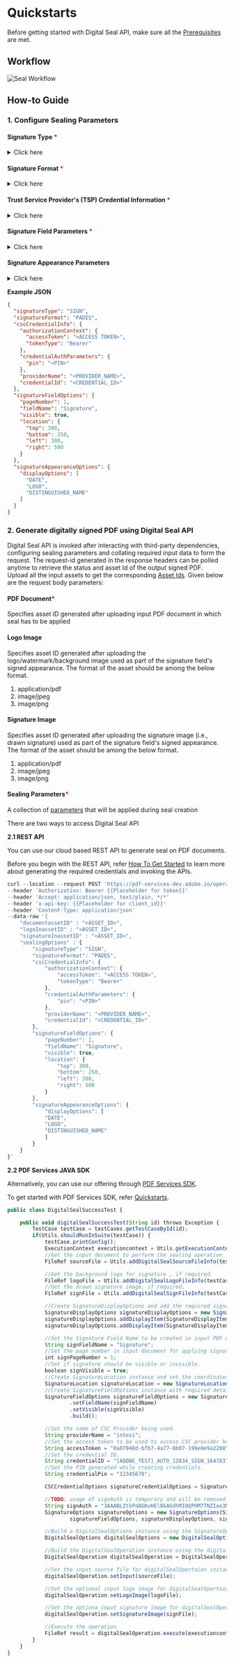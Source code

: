 # Quickstarts

Before getting started with Digital Seal API, make sure all the [Prerequisites](prerequisites.md) are met. 

## Workflow

![Seal Workflow](../images/sealFlow.png)

## How-to Guide

### 1. Configure Sealing Parameters

#### Signature Type <span style="color:red">*</span>

<details>
<summary>Click here</summary>

Specifies the type of digital signature being applied
 * Author signatures/ CERTIFY : first signature in the document often created by the document author, and there can be at most one in any given document.
 * Recipient signatures/ SIGN : Digital signatures which are signed with a certificate.
API currently supports SIGN signature type.

</details>

#### Signature Format <span style="color:red">*</span>

<details>
<summary>Click here</summary>

Specifies the format of the digital signature. API supports below formats
* PADES : This is the latest and improved format which is more strict, concrete and secure.
          For more details refer [ETSI TS 102 778-3](https://www.etsi.org/deliver/etsi_ts/102700_102799/10277803/01.02.01_60/ts_10277803v010201p.pdf)  
* PKCS#7 : PKCS #7 signature is comparatively more relaxed and it's possible to change more things in PDF without invalidating digital signatures.
           For more details refer [ISO 32000-1](https://opensource.adobe.com/dc-acrobat-sdk-docs/standards/pdfstandards/pdf/PDF32000_2008.pdf)

</details>

#### Trust Service Provider's (TSP) Credential Information <span style="color:red">*</span>  

<details>
<summary>Click here</summary>

Encapsulates the [certificate credential](/overview/digital-seal-api/prerequisites/#1-procure-certificate-credentials) to be used 
for signing and the associated authentication and authorization data.

* **TSP Name**<span style="color:red">*</span>
<br/>Specifies the name of the Trust Service Provider used to generate the certificate.

* **TSP Credential Id**<span style="color:red">*</span>
<br/>Specifies the Digital ID stored with the TSP provider that should be used for signing.

* **TSP Authorization Context**<span style="color:red">*</span>
<br/>Encapsulates the service authorization data required to communicate with the TSP and access CSC provider APIs.

  * **Access Token**<span style="color:red">*</span>
  <br/>Specifies the service access token used to authorize access to the CSC provider hosted APIs.
   
  * **Token Type**
  <br/>Specifies the type of service token which is Bearer.

* **TSP Credential Authorization Parameter**<span style="color:red">*</span>
<br/>Encapsulates the credentials authorization information required to authorize access to their signing keys.

   * **PIN**<span style="color:red">*</span>
   <br/>Specifies the PIN associated with credential id.

</details>

#### Signature Field Parameters <span style="color:red">*</span>

<details>
<summary>Click here</summary>

Encapsulates the parameters required to create a new unsigned signature field or sign an existing field.

* **Field Name**<span style="color:red">*</span>
<br/>Specified the field name for the signature field.
* **Visibility**
<br/>Specified whether the signature field is visible or not. Set to true to create a visible signature. Set to false to 
create an invisible (hidden) signature. The default value is true.
* **Page Number**<span style="color:red">*</span>
<br/>Specifies the number of the page to which the signature field should be attached.
* **Location**<span style="color:red">*</span>
<br/>Encapsulates the parameters related to the location of the signature field.

  * **Left**<span style="color:red">*</span>
  <br/>Specifies the left-most x-coordinate of the signature appearance's bounding box in default PDF user 
    space units.
  * **Bottom**<span style="color:red">*</span>
  <br/>Specifies the bottom-most y-coordinate of the signature appearance's bounding box in default PDF user 
    space units.
  * **Right**<span style="color:red">*</span>
  <br/>Specifies the right-most x-coordinate of the signature appearance's bounding box in default PDF user 
    space units.
  * **Top**<span style="color:red">*</span>
  <br/>Specifies the top-most y-coordinate of the signature appearance's bounding box in default PDF user 
    space units.

</details>

#### Signature Appearance Parameters

<details>
<summary>Click here</summary>

Encapsulates the parameters related to the appearance of the signature field

   * **Display Parameters**<span style="color:red">*</span>
   <br/>An enum set of display items: NAME, DATE, LOGO, DISTINGUISHED_NAME, LABELS. Specifies the information to display in the signature.
   <br/> 
   
   **NAME** - Specifies that the signer's name should be displayed in the signature appearance.This is a default value.<br/> 
   
   **DATE** - Specifies that the signing date/time should be displayed in the signature appearance. This option only controls whether the value of the 
   time/date in the signature dictionary is displayed or not. This value should not be mistaken for a signed timestamp 
   from a timestamp authority. <br/> 
   
   **DISTINGUISHED_NAME** - Specifies that the distinguished name information from the 
   signer's certificate should be displayed in the signature appearance. <br/>
   
   **LABELS** - Specifies that text labels should 
   be displayed in the signature appearance. This is a default value. <br/>
   
   **LOGO** - Specifies that the logo should be 
   displayed in the signature appearance. If a logo image was not supplied in the request body,  the default Acrobat trefoil image is used.  

</details>

**Example JSON**
```json
{
  "signatureType": "SIGN",
  "signatureFormat": "PADES",
  "cscCredentialInfo": {
    "authorizationContext": {
      "accessToken": "<ACCESS TOKEN>",
      "tokenType": "Bearer"
    },
    "credentialAuthParameters": {
      "pin": "<PIN>"
    },
    "providerName": "<PROVIDER_NAME>",
    "credentialId": "<CREDENTIAL_ID>"
  },
  "signatureFieldOptions": {
    "pageNumber": 1,
    "fieldName": "Signature",
    "visible": true,
    "location": {
      "top": 300,
      "bottom": 250,
      "left": 300,
      "right": 500
    }
  },
  "signatureAppearanceOptions": {
    "displayOptions": [
      "DATE",
      "LOGO",
      "DISTINGUISHED_NAME"
    ]
  }
}
```

### 2. Generate digitally signed PDF using Digital Seal API
Digital Seal API is invoked after interacting with third-party dependencies, configuring sealing parameters and collating 
required input data to form the request. The request-id generated in the response headers can be polled anytime 
to retrieve the status and asset Id of the output signed PDF. <br/>
Upload all the input assets to get the corresponding [Asset Ids](https://wiki.corp.adobe.com/pages/viewpage.action?pageId=2589901901#CustomTempstorage(forDCPlatformAPIs)-Upload/downloadassets). 
Given below are the request body parameters:

#### PDF Document<span style="color:red">*</span> 
Specifies asset ID generated after uploading input PDF document in which seal has to be applied

#### Logo Image
Specifies asset ID generated after uploading the logo/watermark/background image used as part of the 
signature field's signed appearance. The format of the asset should be among 
the below format.

1. application/pdf
2. image/jpeg
3. image/png

#### Signature Image
Specifies asset ID generated after uploading the signature image (i.e., drawn signature) used as part of 
the signature field's signed appearance. The format of the asset should be among 
the below format.

1. application/pdf
2. image/jpeg
3. image/png

#### Sealing Parameters<span style="color:red">*</span>
A collection of [parameters](/overview/digital-seal-api/quickstarts/#1-configure-sealing-parameters) 
that will be applied during seal creation

There are two ways to access Digital Seal API

**2.1 REST API**

You can use our cloud based REST API to generate seal on PDF documents.
<InlineAlert slots="text"/>

Before you begin with the REST API, refer [How To Get Started](https://documentcloud.adobe.com/document-services/index.html#how-to-get-started-) to learn more about generating the required credentials and invoking the APIs.

```javascript
curl --location --request POST 'https://pdf-services-dev.adobe.io/operation/digitalseal'
--header 'Authorization: Bearer {{Placeholder for token}}'
--header 'Accept: application/json, text/plain, */*'
--header 'x-api-key: {{Placeholder for client_id}}'
--header 'Content-Type: application/json'
--data-raw '{
    "documentassetID" : "<ASSET_ID>",
    "logoInassetID" : "<ASSET_ID>",
    "signatureInassetID" : "<ASSET_ID>",
    "sealingOptions" : {
        "signatureType": "SIGN",
        "signatureFormat": "PADES",
        "cscCredentialInfo": {
            "authorizationContext": {
                "accessToken": "<ACCESS TOKEN>",
                "tokenType": "Bearer"
            },
            "credentialAuthParameters": {
                "pin": "<PIN>"
            },
            "providerName": "<PROVIDER_NAME>",
            "credentialId": "<CREDENTIAL_ID>"
        },
        "signatureFieldOptions": {
            "pageNumber": 1,
            "fieldName": "Signature",
            "visible": true,
            "location": {
                "top": 300,
                "bottom": 250,
                "left": 300,
                "right": 500
            }
        },
        "signatureAppearanceOptions": {
            "displayOptions": [
            "DATE",
            "LOGO",
            "DISTINGUISHED_NAME"
            ]
        }
    }
}'
```

**2.2 PDF Services JAVA SDK**

Alternatively, you can use our offering through [PDF Services SDK](../pdf-services-api#sdk).

<InlineAlert slots="text"/>

To get started with PDF Services SDK, refer [Quickstarts](../pdf-services-api).

```javascript
public class DigitalSealSuccessTest {

    public void digitalSealSuccessTest(String id) throws Exception {
        TestCase testCase = testCases.getTestCaseById(id);
        if(Utils.shouldRunInSuite(testCase)) {
            testCase.printConfig();
            ExecutionContext executioncontext = Utils.getExecutionContext(testCase);
            //Get the input document to perform the sealing operation
            FileRef sourceFile = Utils.addDigitalSealSourceFileInfo(testCase);

            //Get the background logo for signature , if required.
            FileRef logoFile = Utils.addDigitalSealLogoFileInfo(testCase);
            //Get the drawn signature image, if required.
            FileRef signFile = Utils.addDigitalSealSignFileInfo(testCase);

            //Create SignatureDisplayOptions and add the required signature display items to it
            SignatureDisplayOptions signatureDisplayOptions = new SignatureDisplayOptions();
            signatureDisplayOptions.addDisplayItem(SignatureDisplayItem.DATE);
            signatureDisplayOptions.addDisplayItem(SignatureDisplayItem.LOGO);

            //Set the Signature Field Name to be created in input PDF document.
            String signFieldName = "Signature";
            //Set the page number in input document for applying signature.
            int signPageNumber = 1;
            //Set if signature should be visible or invisible.
            boolean signVisible = true;
            //Create SignatureLocation instance and set the coordinates for applying signature
            SignatureLocation signatureLocation = new SignatureLocation(150, 250, 350, 200);;
            //Create SignatureFieldOptions instance with required details.
            SignatureFieldOptions signatureFieldOptions = new SignatureFieldOptions.Builder(signatureLocation, signPageNumber)
                    .setFieldName(signFieldName)
                    .setVisible(signVisible)
                    .build();

            //Set the name of CSC Provider being used.
            String providerName = "intesi";
            //Set the access token to be used to access CSC provider hosted APIs.
            String accessToken = "0a07948d-bfb7-4a77-8b07-199e0e9a2208";
            //Set the credential ID.
            String credentialID = "[ADOBE_TEST]_AUTO_12834_SIGN_1647837397700:44";
            //Set the PIN generated while creating credentials.
            String credentialPin = "12345678";

            CSCCredentialOptions signatureCredentialOptions = SignatureCredentialOptions.cscCredentialOptions(providerName, credentialID, credentialPin, accessToken);

            //TODO: usage of signAuth is temporary and will be removed after service to service token support.
            String signAuth = "3AAABLZtkPdAGKvHEl8kAGdhMI0QPHM7TNZIoe3Mf6wGk_2p6wwFoDx6AdEAU1KTdZCFxBBCu_B2GYBFWUGDJQlphrkWsmbFO";
            SignatureOptions signatureOptions = new SignatureOptions(SignatureType.SIGN, SignatureFormat.PKCS7, signatureCredentialOptions,
                    signatureFieldOptions, signatureDisplayOptions, signAuth);

            //Build a DigitalSealOptions instance using the SignatureOptions instance
            DigitalSealOptions digitalSealOptions = new DigitalSealOptions(signatureOptions);

            //Build the DigitalSealOperation instance using the digitalSealOptions instance
            DigitalSealOperation digitalSealOperation = DigitalSealOperation.createNew(digitalSealOptions);

            //Set the input source file for digitalSealOpertaion instance
            digitalSealOperation.setInput(sourceFile);

            //Set the optional input logo image for digitalSealOpertaion instance
            digitalSealOperation.setLogoImage(logoFile);

            //Set the optiona input signature image for digitalSealOpertaion instance
            digitalSealOperation.setSignatureImage(signFile);

            //Execute the operation
            FileRef result = digitalSealOperation.execute(executioncontext);
        }
    }
}
```





